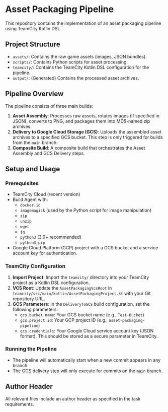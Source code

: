 # Asset Packaging Pipeline

This repository contains the implementation of an asset packaging pipeline using TeamCity Kotlin DSL.

## Project Structure

- `assets/`: Contains the raw game assets (images, JSON bundles).
- `scripts/`: Contains Python scripts for asset processing.
- `teamcity/`: Contains the TeamCity Kotlin DSL configuration for the pipeline.
- `output/`: (Generated) Contains the processed asset archives.

## Pipeline Overview

The pipeline consists of three main builds:

1.  **Asset Assembly**: Processes raw assets, rotates images (if specified in JSON), converts to PNG, and packages them into MD5-named zip archives.
2.  **Delivery to Google Cloud Storage (GCS)**: Uploads the assembled asset archives to a specified GCS bucket. This step is only triggered for builds from the `main` branch.
3.  **Composite Build**: A composite build that orchestrates the Asset Assembly and GCS Delivery steps.

## Setup and Usage

### Prerequisites

-   TeamCity Cloud (recent version)
-   Build Agent with:
    -   `docker.io`
    -   `imagemagick` (used by the Python script for image manipulation)
    -   `zip`
    -   `unzip`
    -   `wget`
    -   `jq`
    -   `python3` (3.9+ recommended)
    -   `python3-pip`
-   Google Cloud Platform (GCP) project with a GCS bucket and a service account key for authentication.

### TeamCity Configuration

1.  **Import Project**: Import the `teamcity/` directory into your TeamCity project as a Kotlin DSL configuration.
2.  **VCS Root**: Update the `AssetPackagingVcsRoot` in `teamcity/src/main/kotlin/AssetPackagingProject.kt` with your Git repository URL.
3.  **GCS Parameters**: In the `DeliveryToGCS` build configuration, set the following parameters:
    -   `gcs.bucket.name`: Your GCS bucket name (e.g., `Test-Bucket`)
    -   `gcs.project.id`: Your GCP project ID (e.g., `asset-packaging-pipeline`)
    -   `gcs.credentials`: Your Google Cloud service account key (JSON format). This should be stored as a secure parameter in TeamCity.

### Running the Pipeline

-   The pipeline will automatically start when a new commit appears in any branch.
-   The GCS delivery step will only execute for commits on the `main` branch.

## Author Header

All relevant files include an author header as specified in the task requirements.



